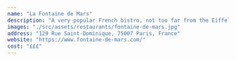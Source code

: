 ```yaml
---
name: "La Fontaine de Mars"
description: "A very popular French bistro, not too far from the Eiffel Tower. The menu is very French, a little pricey, but the quality of the food is excellent. Make sure you have a reservation or arrive early to avoid a long wait."
images: "./src/assets/restaurants/fontaine-de-mars.jpg"
address: "129 Rue Saint-Dominique, 75007 Paris, France"
website: "https://www.fontaine-de-mars.com/"
cost: "£££"
---
```

